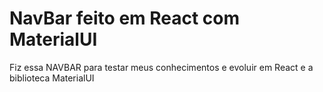 # NavBar feito em React com MaterialUI
Fiz essa NAVBAR para testar meus conhecimentos e evoluir em React e a biblioteca MaterialUI